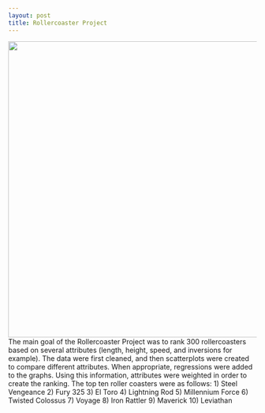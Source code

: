 ```yaml
---
layout: post
title: Rollercoaster Project
---
```

 <img src="/images/coaster.jpg" width="600"/>
The main goal of the Rollercoaster Project was to rank 300 rollercoasters based on several attributes (length, height, speed, and inversions for example). The data were first cleaned, and then scatterplots were created to compare different attributes. When appropriate, regressions were added to the graphs. Using this information, attributes were weighted in order to create the ranking. The top ten roller coasters were as follows:
	1) Steel Vengeance
	2) Fury 325
	3) El Toro
	4) Lightning Rod
	5) Millennium Force
	6) Twisted Colossus
	7) Voyage
	8) Iron Rattler
	9) Maverick
	10) Leviathan

